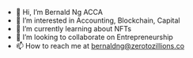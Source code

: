 - 👋 Hi, I’m Bernald Ng ACCA
- 👀 I’m interested in Accounting, Blockchain, Capital 
- 🌱 I’m currently learning about NFTs
- 💞️ I’m looking to collaborate on Entrepreneurship 
- 📫 How to reach me at bernaldng@zerotozillions.co

<!---
bernaldoo/bernaldoo is a ✨ special ✨ repository because its `README.md` (this file) appears on your GitHub profile.
You can click the Preview link to take a look at your changes.
--->

